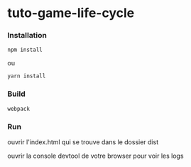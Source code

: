 # tuto-game-life-cycle

### Installation

```
npm install
```

ou

```
yarn install
```

### Build

```
webpack
```

### Run

ouvrir l'index.html qui se trouve dans le dossier dist

ouvrir la console devtool de votre browser pour voir les logs